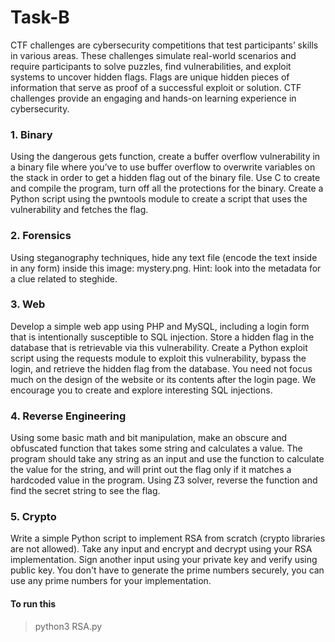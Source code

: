# Task-B


CTF challenges are cybersecurity competitions that test participants’ skills in various areas. These challenges simulate real-world scenarios and require participants to solve puzzles, find vulnerabilities, and exploit systems to uncover hidden flags. Flags are unique hidden pieces of information that serve as proof of a successful exploit or solution. CTF challenges provide an engaging and hands-on learning experience in cybersecurity.


### 1. Binary
Using the dangerous gets function, create a buffer overflow vulnerability in a binary file where you’ve to use buffer overflow to overwrite variables on the stack in order to get a hidden flag out of the binary file.
Use C to create and compile the program, turn off all the protections for the binary.
Create a Python script using the pwntools module to create a script that uses the vulnerability and fetches the flag.



### 2. Forensics
Using steganography techniques, hide any text file (encode the text inside in any form) inside this image: mystery.png.
Hint: look into the metadata for a clue related to steghide.



### 3. Web
Develop a simple web app using PHP and MySQL, including a login form that is intentionally susceptible to SQL injection.
Store a hidden flag in the database that is retrievable via this vulnerability.
Create a Python exploit script using the requests module to exploit this vulnerability, bypass the login, and retrieve the hidden flag from the database.
You need not focus much on the design of the website or its contents after the login page.
We encourage you to create and explore interesting SQL injections.



### 4. Reverse Engineering
Using some basic math and bit manipulation, make an obscure and obfuscated function that takes some string and calculates a value. The program should take any string as an input and use the function to calculate the value for the string, and will print out the flag only if it matches a hardcoded value in the program.
Using Z3 solver, reverse the function and find the secret string to see the flag.



### 5. Crypto
Write a simple Python script to implement RSA from scratch (crypto libraries are not allowed).
Take any input and encrypt and decrypt using your RSA implementation.
Sign another input using your private key and verify using public key.
You don't have to generate the prime numbers securely, you can use any prime numbers for your implementation.
#### To run this
> python3 RSA.py
